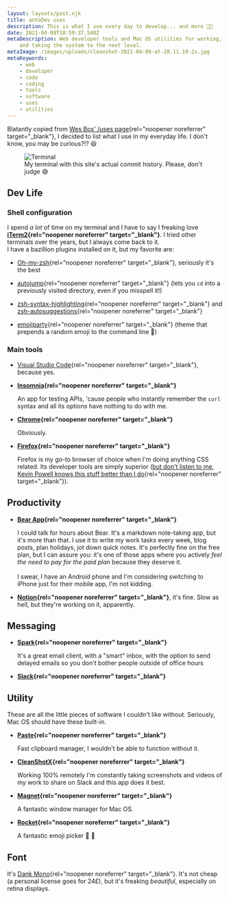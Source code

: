 ```yaml
---
layout: layouts/post.njk
title: antoDev uses
description: This is what I use every day to develop... and more 💪🏻
date: 2021-04-09T18:59:37.540Z
metaDescription: Web developer tools and Mac OS utilities for working, blogging
    and taking the system to the next level.
metaImage: /images/uploads/cleanshot-2021-04-09-at-20.11.19-2x.jpg
metaKeywords:
    - web
    - developer
    - code
    - coding
    - tools
    - software
    - uses
    - utilities
---
```


Blatantly copied from [Wes Bos' /uses page](https://wesbos.com/uses){rel="noopener noreferrer" target="\_blank"}, I decided to list what I use in my everyday life. I don't know, you may be curious?!? 😆

<figure>
    <img class="rounded-corners" src="/images/uploads/cleanshot-2021-04-09-at-20.11.19-2x.jpg" alt="Terminal" title="Terminal" />
    <figcaption class="image-caption-text">My terminal with this site's actual commit history. Please, don't judge 😅</a></figcaption>
</figure>

## Dev Life

### Shell configuration

I spend _a lot_ of time on my terminal and I have to say I freaking love **[iTerm2](https://iterm2.com/){rel="noopener noreferrer" target="\_blank"}**. I tried other terminals over the years, but I always come back to it.\
I have a bazillion plugins installed on it, but my favorite are:

-   [Oh-my-zsh](https://ohmyz.sh/){rel="noopener noreferrer" target="\_blank"}, seriously it's the best

-   [autojump](https://github.com/wting/autojump){rel="noopener noreferrer" target="\_blank"} (lets you `cd` into a previously visited directory, even if you misspell it!)

-   [zsh-syntax-highlighting](https://github.com/zsh-users/zsh-syntax-highlighting){rel="noopener noreferrer" target="\_blank"} and [zsh-autosuggestions](https://github.com/zsh-users/zsh-autosuggestions){rel="noopener noreferrer" target="\_blank"}

-   [emojiparty](https://gist.github.com/brennv/3e9a26308948f11d651f){rel="noopener noreferrer" target="\_blank"} (theme that prepends a random emoji to the command line 🥳)

### Main tools

-   [Visual Studio Code](https://code.visualstudio.com/){rel="noopener noreferrer" target="\_blank"}, because yes.
-   **[Insomnia](https://insomnia.rest/){rel="noopener noreferrer" target="\_blank"}**

    An app for testing APIs, 'cause people who instantly remember the `curl` syntax and all its options have nothing to do with me.

-   **[Chrome](https://www.google.com/intl/it_it/chrome/){rel="noopener noreferrer" target="\_blank"}**

    Obviously.

-   **[Firefox](https://www.mozilla.org/it/firefox/new/){rel="noopener noreferrer" target="\_blank"}**

    Firefox is my go-to browser of choice when I'm doing anything CSS related. Its developer tools are simply superior ([but don't listen to me, Kevin Powell knows this stuff better than I do](https://www.youtube.com/watch?v=a-V8GFtwjos){rel="noopener noreferrer" target="\_blank"}).

## Productivity

-   **[Bear App](https://bear.app/){rel="noopener noreferrer" target="\_blank"}**

    I could talk for hours about Bear. It's a markdown note-taking app, but it's more than that. I use it to write my work tasks every week, blog posts, plan holidays, jot down quick notes. It's perfectly fine on the free plan, but I can assure you: it's one of those apps where you actively _feel the need to pay for the paid plan_ because they deserve it. \
    \
    I swear, I have an Android phone and I'm considering switching to iPhone just for their mobile app, I'm not kidding.

-   **[Notion](https://www.notion.so/){rel="noopener noreferrer" target="\_blank"}**, it's fine. Slow as hell, but they're working on it, apparently.

## Messaging

-   **[Spark](https://sparkmailapp.com/it){rel="noopener noreferrer" target="\_blank"}**

    It's a great email client, with a "smart" inbox, with the option to send delayed emails so you don't bother people outside of office hours

-   **[Slack](https://slack.com/intl/it-it/){rel="noopener noreferrer" target="\_blank"}**

## Utility

These are all the little pieces of software I couldn't like without. Seriously, Mac OS should have these built-in.

-   **[Paste](https://pasteapp.io/){rel="noopener noreferrer" target="\_blank"}**

    Fast clipboard manager, I wouldn't be able to function without it.

-   **[CleanShotX](https://cleanshot.com/){rel="noopener noreferrer" target="\_blank"}**

    Working 100% remotely I'm constantly taking screenshots and videos of my work to share on Slack and this app does it best.

-   **[Magnet](https://magnet.crowdcafe.com/){rel="noopener noreferrer" target="\_blank"}**

    A fantastic window manager for Mac OS.

-   **[Rocket](https://matthewpalmer.net/rocket/){rel="noopener noreferrer" target="\_blank"}**

    A fantastic emoji picker 🚀 💯

## Font

It's [Dank Mono](https://gumroad.com/l/dank-mono){rel="noopener noreferrer" target="\_blank"}. It's not cheap (a personal license goes for 24£), but it's freaking _beautiful_, especially on retina displays.
